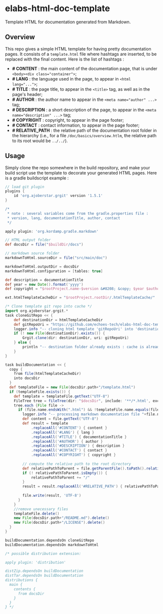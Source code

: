 # elabs-html-doc-template
Template HTML for documentation generated from Markdown.

## Overview

This repo gives a simple HTML template for having pretty documentation pages. It consists of a ```template.html``` file where hashtags are inserted, to be replaced with the final content. Here is the list of hashtags :

 - **\# CONTENT** : the main content of the documentation page, that is under ```<body><div class="container">```;
 - **\# LANG** : the language used in the page, to appear in ```<html lang="...">```;
 - **\# TITLE** : the page title, to appear in the ```<title>``` tag, as well as in the page's header;
 - **\# AUTHOR** : the author name to appear in the ```<meta name="author" ...>``` tag;
 - **\# DESCRIPTION** : a short description of the page, to appear in the ```<meta name="description" ...>``` tag;
 - **\# COPYRIGHT** : copyright, to appear in the page footer;
 - **\# CONTACT** : contact information, to appear in the page footer;
 - **\# RELATIVE_PATH** : the relative path of the documentation root folder in the hierarchy (i.e., for a file ```/doc/basics/overview.htlm```, the relative path to its root would be ```../../```).

## Usage

Simply clone the repo somewhere in the build repository, and make your build script use the template to decorate your generated HTML pages. Here is a gradle buildscript example :

```gradle
// load git plugin
plugins {
	id 'org.ajoberstar.grgit' version '1.5.1'
}

/* 
 * note : several variables come from the gradle.properties file : 
 * version, lang, documentationTitle, author, contact
 */

apply plugin: 'org.kordamp.gradle.markdown'

// HTML output folder
def docsDir = file("$buildDir/docs")

// markdown source folder
markdownToHtml.sourceDir = file("src/main/doc")

markdownToHtml.outputDir = docsDir
markdownToHtml.configuration = [tables: true]

def description = documentationTitle
def year = new Date().format('yyyy')
def copyright = "$rootProject.name-$version &#8208; &copy; $year $author"

ext.htmlTemplateCacheDir = "$rootProject.rootDir/.htmlTemplateCache/"

/* Clone template git repo into cache */
import org.ajoberstar.grgit.*
task cloneGitRepo << {
	def destinationDir = htmlTemplateCacheDir
	def gitRepoUri = "https://github.com/echoes-tech/elabs-html-doc-template.git"
	logger.info "-- cloning html template 'gitRepoUri' into 'destinationDir'"
	if (! new File(destinationDir).exists()) {
		Grgit.clone(dir: destinationDir, uri: gitRepoUri)
	} else {
		println "-- destination folder already exists : cache is already populated."
	}
}

task buildDocumentation << {
  copy {
	from file(htmlTemplateCacheDir)
	into docsDir
  }
  def templateFile = new File(docsDir.path+"/template.html")
  if (templateFile.exists()) {
	def template = templateFile.getText("UTF-8")
	FileTree tree = fileTree(dir: "$docsDir", include: '**/*.html', exclude: ['/javadoc', '/groovydoc', '/template.html'])
	tree.each {File file ->
	  if (file.name.endsWith(".html") && !templateFile.name.equals(file.name)) {
		logger.info "-- processing markdown documentation file "+file.name+"..."
		def content = file.getText("UTF-8")
		def result = template
			.replaceAll('#CONTENT') { content }
			.replaceAll('#LANG') { lang }
			.replaceAll('#TITLE') { documentationTitle }
			.replaceAll('#AUTHOR') { author }
			.replaceAll('#DESCRIPTION') { description }
			.replaceAll('#CONTACT') { contact }
			.replaceAll('#COPYRIGHT') { copyright }
		
		// compute the relative path to the root directory
		def relativePathToParent = file.getParentFile().toPath().relativize( docsDir.toPath() ).toFile().toString()
		if (! relativePathToParent.isEmpty()) {
			relativePathToParent += "/"
		}
		result = result.replaceAll('#RELATIVE_PATH') { relativePathToParent }
		
		file.write(result, 'UTF-8')
	  }
	}
	//remove unecessary files
	templateFile.delete()
	new File(docsDir.path+"/README.md").delete()
	new File(docsDir.path+"/LICENSE").delete()
  }
}

buildDocumentation.dependsOn cloneGitRepo
buildDocumentation.dependsOn markdownToHtml

/* possible distribution extension:

apply plugin: 'distribution'

distZip.dependsOn buildDocumentation
distTar.dependsOn buildDocumentation
distributions {
  main {
	contents {
	  from docsDir
	}
  }
} */
```
